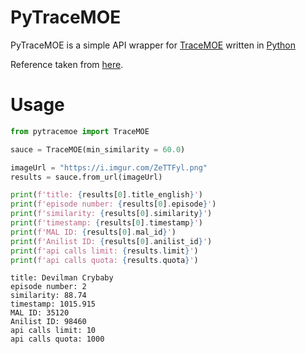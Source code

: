 # PyTraceMOE

PyTraceMOE is a simple API wrapper for [TraceMOE](https://trace.moe) written in [Python](https://python.org)

Reference taken from [here](https://github.com/FujiMakoto/pysaucenao).

# Usage

```python
from pytracemoe import TraceMOE

sauce = TraceMOE(min_similarity = 60.0)

imageUrl = "https://i.imgur.com/ZeTTFyl.png"
results = sauce.from_url(imageUrl)

print(f'title: {results[0].title_english}')
print(f'episode number: {results[0].episode}')
print(f'similarity: {results[0].similarity}')
print(f'timestamp: {results[0].timestamp}')
print(f'MAL ID: {results[0].mal_id}')
print(f'Anilist ID: {results[0].anilist_id}')
print(f'api calls limit: {results.limit}')
print(f'api calls quota: {results.quota}')
```
```
title: Devilman Crybaby
episode number: 2
similarity: 88.74
timestamp: 1015.915
MAL ID: 35120
Anilist ID: 98460
api calls limit: 10
api calls quota: 1000
```

